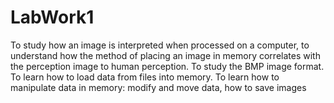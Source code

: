 # LabWork1
To study how an image is interpreted when processed on a computer, to understand how the method of placing an image in memory correlates with the perception image to human perception. To study the BMP image format. To learn how to load data from files into memory. To learn how to manipulate data in memory: modify and move data, how to save images
